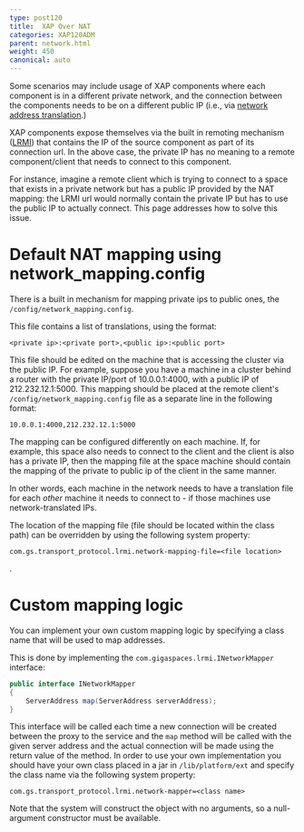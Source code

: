 ```yaml
---
type: post120
title:  XAP Over NAT
categories: XAP120ADM
parent: network.html
weight: 450
canonical: auto
---
```


Some scenarios may include usage of XAP components where each component is  in a different private network, and the connection between the components needs to be on  a different public IP (i.e., via [network address translation](http://en.wikipedia.org/wiki/Network_address_translation).)

XAP components expose themselves via the built in remoting mechanism ([LRMI](./tuning-communication-protocol.html)) that contains the IP of the source component as part of its connection url. In the above case, the private IP has no meaning to a remote component/client that needs to connect to this component.

For instance, imagine a remote client which is trying to connect to a space that exists in a private network but has a public IP provided by the NAT mapping: the LRMI url would normally contain the private IP but has to use the public IP to actually connect. This page addresses how to solve this issue.

# Default NAT mapping using network_mapping.config

There is a built in mechanism for mapping private ips to public ones, the `/config/network_mapping.config`.

This file contains a list of translations, using the format:

    <private ip>:<private port>,<public ip>:<public port>

This file should be edited on the machine that is accessing the cluster via the public IP. For example, suppose you have a machine in a cluster behind a router with the private IP/port of 10.0.0.1:4000, with a public IP of 212.232.12.1:5000. This mapping should be placed at the remote client's `/config/network_mapping.config` file as a separate line in the following format:

    10.0.0.1:4000,212.232.12.1:5000

The mapping can be configured differently on each machine. If, for example, this space also needs to connect to the client and the client is also has a private IP, then the mapping file at the space machine should contain the mapping of the private to public ip of the client in the same manner.

In other words, each machine in the network needs to have a translation file for each _other_ machine it needs to connect to - if those machines use network-translated IPs.

The location of the mapping file (file should be located within the class path) can be overridden by using the following system property:

    com.gs.transport_protocol.lrmi.network-mapping-file=<file location>
.

# Custom mapping logic

You can implement your own custom mapping logic by specifying a class name that will be used to map addresses.

This is done by implementing the `com.gigaspaces.lrmi.INetworkMapper` interface:


```java
public interface INetworkMapper
{
    ServerAddress map(ServerAddress serverAddress);
}
```

This interface will be called each time a new connection will be created between the proxy to the service and the `map` method will be called with the given server address and the actual connection will be made using the return value of the method.
In order to use your own implementation you should have your own class placed in a jar in `/lib/platform/ext` and specify the class name via the following system property:

    com.gs.transport_protocol.lrmi.network-mapper=<class name>

Note that the system will construct the object with no arguments, so a null-argument constructor must be available.

